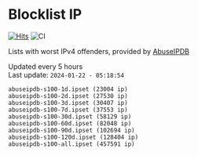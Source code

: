 # Blocklist IP

[![Hits](https://hits.seeyoufarm.com/api/count/incr/badge.svg?url=https%3A%2F%2Fgithub.com%2Fborestad%2Fblocklist-ip%2F&count_bg=%2379C83D&title_bg=%23555555&icon=&icon_color=%23E7E7E7&title=hits&edge_flat=false)](https://hits.seeyoufarm.com)  ![CI](https://img.shields.io/github/workflow/status/borestad/blocklist-ip/CI?style=flat-square)

Lists with worst IPv4 offenders, provided by [AbuseIPDB](https://www.abuseipdb.com/)

<!-- FOOTER-PLACEHOLDER -->
Updated every 5 hours<br>
Last update: `2024-01-22 - 05:18:54`
```
abuseipdb-s100-1d.ipset (23004 ip)
abuseipdb-s100-2d.ipset (27530 ip)
abuseipdb-s100-3d.ipset (30407 ip)
abuseipdb-s100-7d.ipset (37553 ip)
abuseipdb-s100-30d.ipset (58129 ip)
abuseipdb-s100-60d.ipset (82048 ip)
abuseipdb-s100-90d.ipset (102694 ip)
abuseipdb-s100-120d.ipset (128404 ip)
abuseipdb-s100-all.ipset (457591 ip)
```
